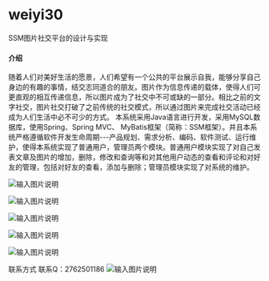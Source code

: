 # weiyi30
SSM图片社交平台的设计与实现

#### 介绍
随着人们对美好生活的愿景，人们希望有一个公共的平台展示自我，能够分享自己身边的有趣的事情，结交志同道合的朋友。图片作为信息传递的载体，使得人们可更直观的相互传递信息，所以图片成为了社交中不可或缺的一部分。相比之前的文字社交，图片社交打破了之前传统的社交模式，所以通过图片来完成社交活动已经成为人们生活中必不可少的方式。
本系统采用Java语言进行开发，采用MySQL数据库，使用Spring、Spring MVC、 MyBatis框架（简称：SSM框架）。并且本系统严格遵循软件开发生命周期---产品规划、需求分析、编码、软件测试、运行维护，使得本系统实现了普通用户，管理员两个模块。普通用户模块实现了对自己发表文章及图片的增加，删除，修改和查询等和对其他用户动态的查看和评论和对好友的管理，包括对好友的查看，添加与删除；管理员模块实现了对系统的维护。


![输入图片说明](https://images.gitee.com/uploads/images/2020/1128/011925_03520eb0_4865385.png "屏幕截图.png")

![输入图片说明](https://images.gitee.com/uploads/images/2020/1128/014233_03aa8b92_4865385.png "屏幕截图.png")

![输入图片说明](https://images.gitee.com/uploads/images/2020/1128/014251_cd33779e_4865385.png "屏幕截图.png")

![输入图片说明](https://images.gitee.com/uploads/images/2020/1128/014301_becb0556_4865385.png "屏幕截图.png")

![输入图片说明](https://images.gitee.com/uploads/images/2020/1128/014311_d17f67f9_4865385.png "屏幕截图.png")

联系方式
联系Q：2762501186
![输入图片说明](https://images.gitee.com/uploads/images/2020/1119/003728_cd598bb9_4865385.jpeg "微信.jpg")
